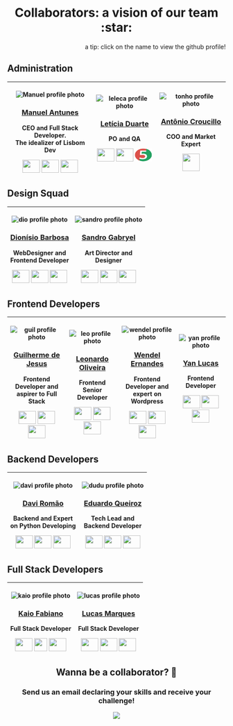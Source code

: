 <h1 align = "center"> Collaborators: a vision of our team :star: </h1>
<p align = "right" > a tip: click on the name to view the github profile! </p>
<h2> Administration </h2>

|<br> <img src="https://avatars.githubusercontent.com/u/57446204?v=4" alt="Manuel profile photo" style="height: 100px; width:100px;"/> <h3 align = "center"> [Manuel Antunes](https://github.com/Manuel-Antunes) </h3> <p> CEO and Full Stack Developer. <br> The idealizer of Lisbom Dev </p> <img src="https://cdn.jsdelivr.net/gh/devicons/devicon/icons/java/java-original.svg" height="30" width="40" /> <img src="https://cdn.jsdelivr.net/gh/devicons/devicon/icons/adonisjs/adonisjs-original.svg" height="30" width="40" /> <img src="https://cdn.jsdelivr.net/gh/devicons/devicon/icons/typescript/typescript-original.svg" height="30" width="40" /> | <img src="https://avatars.githubusercontent.com/u/84350666?s=400&u=1e2e5cabeadab9df0516e0d6fd18557a59cebd61&v=4" alt="leleca profile photo" style="height: 100px; width:100px;"/>  <h3 align = "center"> [Letícia Duarte](https://github.com/leticiabsduarte) </h3> <p> PO and QA </p> <img src="https://cdn.jsdelivr.net/gh/devicons/devicon/icons/java/java-original.svg" height="30" width="40" /> <img src="https://cdn.jsdelivr.net/gh/devicons/devicon/icons/html5/html5-original.svg" height="30" width="40" /> <img src="https://raw.githubusercontent.com/devicons/devicon/aedb5918327a65e9a13847af8496da592fa1e159/icons/junit/junit-original.svg" height="30" width="40" />| <br> <img src="https://avatars.githubusercontent.com/u/98917927?v=4" alt="tonho profile photo" style="height: 100px; width:100px;"/> <h3 align = "center"> [Antônio Croucillo](https://www.instagram.com/sapere_aude_ag/) </h3> <p> COO and Market Expert </p> <img src="https://cdn-icons-png.flaticon.com/512/6001/6001283.png" height="40" width="40" />| 
|---|---|---|

##

<h2> Design Squad </h2>

| <br> <img src="https://avatars.githubusercontent.com/u/68879723?v=4" alt="dio profile photo" style="height: 100px; width:100px;"/> <h3 align = "center"> [Dionísio Barbosa](https://github.com/Diozenio) </h3> <p> WebDesigner and <br> Frontend Developer </p> <img src="https://cdn.jsdelivr.net/gh/devicons/devicon/icons/html5/html5-original.svg" height="30" width="40" /> <img src="https://cdn.jsdelivr.net/gh/devicons/devicon/icons/css3/css3-original.svg" height="30" width="40" /> <img src="https://cdn.jsdelivr.net/gh/devicons/devicon/icons/wordpress/wordpress-plain.svg" height="30" width="40"/> | <br> <img src="https://pps.whatsapp.net/v/t61.24694-24/256880390_970138010316831_6194505445425965487_n.jpg?ccb=11-4&oh=01_AVxZ8P7EKZWIEA0ZZJchTKI4WPIKMuuG3j_eyu18YJU05w&oe=62F358BE" alt="sandro profile photo" style="height: 100px; width:100px;"/> <h3 align = "center"> [Sandro Gabryel](https://www.instagram.com/sandro_gabryel/) </h3> <p> Art Director and <br> Designer </p> <img src="https://cdn.jsdelivr.net/gh/devicons/devicon/icons/xd/xd-plain.svg" height="30" width="40" /> <img src="https://cdn.jsdelivr.net/gh/devicons/devicon/icons/figma/figma-original.svg" height="30" width="40" /> <img src="https://cdn.jsdelivr.net/gh/devicons/devicon/icons/photoshop/photoshop-plain.svg"  height="30" width="40" />|
|---|---|

##

<h2> Frontend Developers </h2>

| <br> <img src="https://avatars.githubusercontent.com/u/83377948?v=4" alt="guil profile photo" style="height: 100px; width:100px;"/> <h3 align = "center"> [Guilherme de Jesus](https://github.com/guilherme-gjv) </h3> <p> Frontend Developer and <br> aspirer to Full Stack </p> <img src="https://cdn.jsdelivr.net/gh/devicons/devicon/icons/tailwindcss/tailwindcss-plain.svg"  height="30" width="40"/> <img src="https://cdn.jsdelivr.net/gh/devicons/devicon/icons/typescript/typescript-original.svg" height="30" width="40" /> <img src="https://cdn.jsdelivr.net/gh/devicons/devicon/icons/wordpress/wordpress-plain.svg" height="30" width="40"/> | <br> <img src="https://avatars.githubusercontent.com/u/75549646?v=4" alt="leo profile photo" style="height: 100px; width:100px;"/> <h3 align = "center"> [Leonardo Oliveira](https://github.com/LOFyz) </h3> <p> Frontend Senior <br> Developer </p> <img src="https://cdn.jsdelivr.net/gh/devicons/devicon/icons/react/react-original.svg" height="30" width="40" /> <img src="https://cdn.jsdelivr.net/gh/devicons/devicon/icons/javascript/javascript-original.svg" height="30" width="40" /> <img src="https://cdn.jsdelivr.net/gh/devicons/devicon/icons/adonisjs/adonisjs-original.svg" height="30" width="40"/> | <br> <img src="https://avatars.githubusercontent.com/u/81384399?v=4" alt="wendel profile photo" style="height: 100px; width:100px;"/> <h3 align = "center"> [Wendel Ernandes](https://github.com/Wendel-Ernandes) </h3> <p> Frontend Developer and <br> expert on Wordpress</p> <img src="https://cdn.jsdelivr.net/gh/devicons/devicon/icons/html5/html5-original.svg" height="30" width="40" /> <img src="https://cdn.jsdelivr.net/gh/devicons/devicon/icons/wordpress/wordpress-plain.svg" height="30" width="40" />  <img src="https://cdn.jsdelivr.net/gh/devicons/devicon/icons/css3/css3-original.svg" height="30" width="40" />|<img src="https://avatars.githubusercontent.com/u/67091886?v=4" alt="yan profile photo" style="height: 100px; width:100px;"/> <h3 align = "center"> [Yan Lucas](https://github.com/zogss) </h3> <p> Frontend Developer </p> <img src="https://cdn.jsdelivr.net/gh/devicons/devicon/icons/tailwindcss/tailwindcss-plain.svg" height="30" width="40"/> <img src="https://cdn.jsdelivr.net/gh/devicons/devicon/icons/bootstrap/bootstrap-original.svg" height="30" width="40" /> <img src="https://cdn.jsdelivr.net/gh/devicons/devicon/icons/html5/html5-original.svg" height="30" width="40" />         
|---|---|---|---|

##

<h2> Backend Developers </h2>

| <br> <img src="https://avatars.githubusercontent.com/u/53953664?v=4" alt="davi profile photo" style="height: 100px; width:100px;"/> <h3 align = "center"> [Davi Romão](https://github.com/daviromao) </h3> <p> Backend and Expert <br> on Python Developing </p> <img src="https://cdn.jsdelivr.net/gh/devicons/devicon/icons/python/python-original.svg" height="30" width="40"/> <img src="https://cdn.jsdelivr.net/gh/devicons/devicon/icons/ruby/ruby-plain.svg" height="30" width="40"/> <img src="https://cdn.jsdelivr.net/gh/devicons/devicon/icons/javascript/javascript-original.svg" height="30" width="40"/>| <br> <img src="https://avatars.githubusercontent.com/u/83377894?v=4" alt="dudu profile photo" style="height: 100px; width:100px;"/> <h3 align = "center"> [Eduardo Queiroz](https://github.com/duardoqueiroz) </h3> <p> Tech Lead and <br> Backend Developer </p> <img src="https://cdn.jsdelivr.net/gh/devicons/devicon/icons/nodejs/nodejs-original.svg" height="30" width="40" /> <img src="https://cdn.jsdelivr.net/gh/devicons/devicon/icons/javascript/javascript-original.svg" height="30" width="40"/> <img src="https://cdn.jsdelivr.net/gh/devicons/devicon/icons/adonisjs/adonisjs-original.svg" height="30" width="40" />|
|---|---|

##

<h2> Full Stack Developers </h2>

|<br> <img src="https://avatars.githubusercontent.com/u/82103714?v=4" alt="kaio profile photo" style="height: 100px; width:100px;"/> <h3 align = "center"> [Kaio Fabiano](https://github.com/kaio-fabiano) </h3> <p> Full Stack Developer </p> <img src="https://cdn.jsdelivr.net/gh/devicons/devicon/icons/java/java-original.svg" height="30" width="40" /> <img height="30" width="30" src="https://design.jboss.org/quarkus/logo/final/PNG/quarkus_icon_rgb_64px_default.png" /> <img src="https://cdn.jsdelivr.net/gh/devicons/devicon/icons/angularjs/angularjs-original.svg" height="30" width="40" /> | <br> <img src="https://avatars.githubusercontent.com/u/104801870?v=4" alt="lucas profile photo" style="height: 100px; width:100px;"/> <h3 align = "center"> [Lucas Marques](https://github.com/Lucas-Marques-Leao) </h3> <p> Full Stack Developer </p> <img src="https://cdn.jsdelivr.net/gh/devicons/devicon/icons/react/react-original.svg" height="30" width="40"/> <img src="https://cdn.jsdelivr.net/gh/devicons/devicon/icons/javascript/javascript-original.svg" height="30" width="40" />  <img src="https://cdn.jsdelivr.net/gh/devicons/devicon/icons/nodejs/nodejs-original.svg" height="30" width="40"/>|
|---|---|

##

<div align = "center">
<h2> Wanna be a collaborator? 🚀</h2> 
  <h3> Send us an email declaring your skills and receive your challenge! </h3>
<a href = "mailto:manuelnascimento5589@gmail.com"><img src="https://img.shields.io/badge/-Gmail-%23333?style=for-the-badge&logo=gmail&logoColor=white" target="_blank"></a>
  </div>



